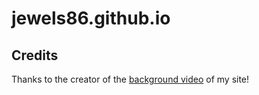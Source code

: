 # jewels86.github.io

## Credits
Thanks to the creator of the [background video](https://www.vecteezy.com/video/5276030-hud-element-of-an-earth-globe-rotating) of my site!